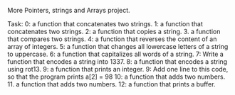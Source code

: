 More Pointers, strings and Arrays project.

Task:
0: a function that concatenates two strings.
1: a function that concatenates two strings.
2: a function that copies a string.
3. a function that compares two strings.
4: a function that reverses the content of an array of integers.
5: a function that changes all lowercase letters of a string to uppercase.
6: a function that capitalizes all words of a string.
7: Write a function that encodes a string into 1337.
8: a function that encodes a string using rot13.
9: a function that prints an integer.
9: Add one line to this code, so that the program prints a[2] = 98
10: a function that adds two numbers.
11. a function that adds two numbers.
12: a function that prints a buffer.
